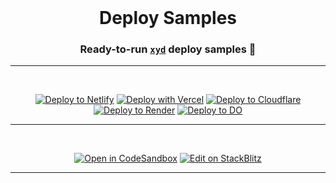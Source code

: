<br />

<div align="center">
  <h1>Deploy Samples</h1>
  <p><h3 align="center">Ready-to-run <a href="https://xyd.dev"><code>xyd</code></a> deploy samples 🚀</h3></p>
  <p align="center">

  <hr/>
  <br/>

  [![Deploy to Netlify](https://www.netlify.com/img/deploy/button.svg)](https://app.netlify.com/start/deploy?repository=https://github.com/xyd-js/deploy-samples&base=netlify) 
  [![Deploy with Vercel](https://vercel.com/button)](https://vercel.com/new/clone?repository-url=https%3A%2F%2Fgithub.com%2Fxyd-js%2Fdeploy-samples%2Ftree%2Fmaster%2Fvercel)
  [![Deploy to Cloudflare](https://deploy.workers.cloudflare.com/button)](https://deploy.workers.cloudflare.com/?url=https%3A%2F%2Fgithub.com%2Fxyd-js%2Fdeploy-samples-cloudflare%2Ftree%2Fmaster%2F)
  [![Deploy to Render](https://render.com/images/deploy-to-render-button.svg)](https://render.com/deploy?repo=https%3A%2F%2Fgithub.com%2Fxyd-js%2Fdeploy-samples-render%2Ftree%2Fmaster)
  [![Deploy to DO](https://www.deploytodo.com/do-btn-blue.svg)](https://cloud.digitalocean.com/apps/new?repo=https://github.com/xyd-js/deploy-samples-digitalocean/tree/master)
  
  <hr/>
  <br/>
  
  [![Open in CodeSandbox](https://codesandbox.io/static/img/play-codesandbox.svg)](https://codesandbox.io/p/github/xyd-js/starter)
  [![Edit on StackBlitz](https://developer.stackblitz.com/img/open_in_stackblitz.svg)](https://stackblitz.com/github/xyd-js/starter)
  
</p>
</div>

<hr>



